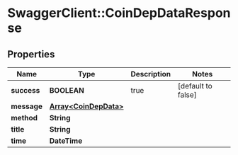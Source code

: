 # SwaggerClient::CoinDepDataResponse

## Properties
Name | Type | Description | Notes
------------ | ------------- | ------------- | -------------
**success** | **BOOLEAN** | true | [default to false]
**message** | [**Array&lt;CoinDepData&gt;**](CoinDepData.md) |  | 
**method** | **String** |  | 
**title** | **String** |  | 
**time** | **DateTime** |  | 


